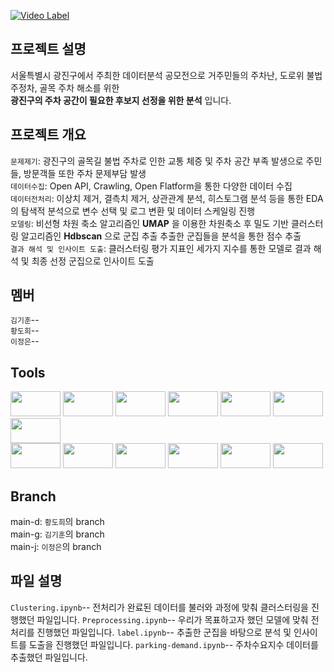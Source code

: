 [![Video Label](이미지)](비디오링크)

## 프로젝트 설명
서울특별시 광진구에서 주최한 데이터분석 공모전으로 거주민들의 주차난, 도로위 불법주정차, 골목 주차 해소를 위한</br>
**광진구의 주차 공간이 필요한 후보지 선정을 위한 분석** 입니다.

## 프로젝트 개요
`문제제기`:  광진구의 골목길 불법 주차로 인한 교통 체증 및 주차 공간 부족 발생으로 주민들, 방문객들 또한 주차 문제부담 발생<br>
`데이터수집`:  Open API, Crawling, Open Flatform을 통한 다양한 데이터 수집<br>
`데이터전처리`:  이상치 제거, 결측치 제거, 상관관계 분석, 히스토그램 분석 등을 통한 EDA의 탐색적 분석으로 변수 선택 및 로그 변환 및 데이터 스케일링 진행<br>
`모델링`:  비선형 차원 축소 알고리즘인 **UMAP** 을 이용한 차원축소 후 밀도 기반 클러스터링 알고리즘인 **Hdbscan** 으로 군집 추출   추출한 군집들을 분석을 통한 점수 추출   
`결과 해석 및 인사이트 도출`:  클러스터링 평가 지표인 세가지 지수를 통한 모델로 결과 해석 및 최종 선정 군집으로 인사이트 도출<br>

## 멤버
`김기훈`-- <br>
`황도희`-- <br>
`이정은`-- <br>

## Tools
<img src="https://geopy.readthedocs.io/en/stable/_images/logo-wide.png" width="80" height="40"/> <img src="https://upload.wikimedia.org/wikipedia/commons/thumb/3/31/NumPy_logo_2020.svg/1200px-NumPy_logo_2020.svg.png" width="80" height="40"/>
<img src="https://blog.kakaocdn.net/dn/IbIVD/btqxuUnkMTz/H7jGw2dJwWotFD7xaVwIMk/img.png" width="80" height="40"/>
<img src="https://www.hanbit.co.kr/data/editor/20210202173444_cacgwlbd.jpg" width="80" height="40"/>
<img src="https://velog.velcdn.com/images/jane15/post/1e40516e-521f-4bf7-a9c5-29ab21648dc8/image.png" width="80" height="40"/>
<img src="https://www.fullstackpython.com/img/logos/scipy.png" width="80" height="40"/>
<img src="https://blog.kakaocdn.net/dn/kDIxI/btqOdMUNeYm/cR1sLFgOLBzTI9kK0IZRb1/img.png" width="80" height="40"/>  
<img src="https://images.velog.io/images/hyungjin1124/post/4eea0774-27d4-4cd6-8da6-a80d34f05102/BeautifulSoup.png" width="80" height="40"/>
<img src="https://blog.kakaocdn.net/dn/dd2wjZ/btrE1t2QStJ/75rMsFSkoI2udiTFm7qEOk/img.png" width="80" height="40"/>
<img src="https://developers.google.com/static/maps/images/google-maps-platform-1200x675.png?hl=ko" width="80" height="40"/>
<img src="https://umap-learn.readthedocs.io/en/latest/_images/logo_large.png" width="80" height="40"/>
<img src="https://pythonfix.com/pkg/h/hdbscan/hdbscan-banner.webp" width="80" height="40"/>
<img src="https://blog.kakaocdn.net/dn/bTkfpq/btq7FiGInAo/jMtmvrEsdsKBzf87z0mdK1/img.png" width="80" height="40"/>

## Branch

main-d: `황도희`의 branch  
main-g: `김기훈`의 branch  
main-j: `이정은`의 branch

## 파일 설명
`Clustering.ipynb`-- 전처리가 완료된 데이터를 불러와 과정에 맞춰 클러스터링을 진행했던 파일입니다. 
`Preprocessing.ipynb`-- 우리가 목표하고자 했던 모델에 맞춰 전처리를 진행했던 파일입니다.
`label.ipynb`-- 추출한 군집을 바탕으로 분석 및 인사이트를 도출을 진행했던 파일입니다.
`parking-demand.ipynb`-- 주차수요지수 데이터를 추출했던 파일입니다.
